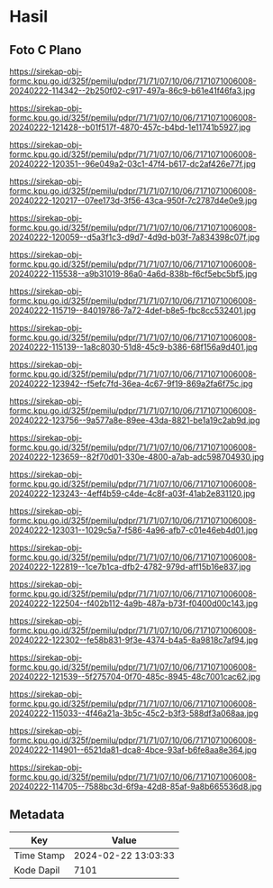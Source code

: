 # Hasil

## Foto C Plano

https://sirekap-obj-formc.kpu.go.id/325f/pemilu/pdpr/71/71/07/10/06/7171071006008-20240222-114342--2b250f02-c917-497a-86c9-b61e41f46fa3.jpg

https://sirekap-obj-formc.kpu.go.id/325f/pemilu/pdpr/71/71/07/10/06/7171071006008-20240222-121428--b01f517f-4870-457c-b4bd-1e11741b5927.jpg

https://sirekap-obj-formc.kpu.go.id/325f/pemilu/pdpr/71/71/07/10/06/7171071006008-20240222-120351--96e049a2-03c1-47f4-b617-dc2af426e77f.jpg

https://sirekap-obj-formc.kpu.go.id/325f/pemilu/pdpr/71/71/07/10/06/7171071006008-20240222-120217--07ee173d-3f56-43ca-950f-7c2787d4e0e9.jpg

https://sirekap-obj-formc.kpu.go.id/325f/pemilu/pdpr/71/71/07/10/06/7171071006008-20240222-120059--d5a3f1c3-d9d7-4d9d-b03f-7a834398c07f.jpg

https://sirekap-obj-formc.kpu.go.id/325f/pemilu/pdpr/71/71/07/10/06/7171071006008-20240222-115538--a9b31019-86a0-4a6d-838b-f6cf5ebc5bf5.jpg

https://sirekap-obj-formc.kpu.go.id/325f/pemilu/pdpr/71/71/07/10/06/7171071006008-20240222-115719--84019786-7a72-4def-b8e5-fbc8cc532401.jpg

https://sirekap-obj-formc.kpu.go.id/325f/pemilu/pdpr/71/71/07/10/06/7171071006008-20240222-115139--1a8c8030-51d8-45c9-b386-68f156a9d401.jpg

https://sirekap-obj-formc.kpu.go.id/325f/pemilu/pdpr/71/71/07/10/06/7171071006008-20240222-123942--f5efc7fd-36ea-4c67-9f19-869a2fa6f75c.jpg

https://sirekap-obj-formc.kpu.go.id/325f/pemilu/pdpr/71/71/07/10/06/7171071006008-20240222-123756--9a577a8e-89ee-43da-8821-be1a19c2ab9d.jpg

https://sirekap-obj-formc.kpu.go.id/325f/pemilu/pdpr/71/71/07/10/06/7171071006008-20240222-123659--82f70d01-330e-4800-a7ab-adc598704930.jpg

https://sirekap-obj-formc.kpu.go.id/325f/pemilu/pdpr/71/71/07/10/06/7171071006008-20240222-123243--4eff4b59-c4de-4c8f-a03f-41ab2e831120.jpg

https://sirekap-obj-formc.kpu.go.id/325f/pemilu/pdpr/71/71/07/10/06/7171071006008-20240222-123031--1029c5a7-f586-4a96-afb7-c01e46eb4d01.jpg

https://sirekap-obj-formc.kpu.go.id/325f/pemilu/pdpr/71/71/07/10/06/7171071006008-20240222-122819--1ce7b1ca-dfb2-4782-979d-aff15b16e837.jpg

https://sirekap-obj-formc.kpu.go.id/325f/pemilu/pdpr/71/71/07/10/06/7171071006008-20240222-122504--f402b112-4a9b-487a-b73f-f0400d00c143.jpg

https://sirekap-obj-formc.kpu.go.id/325f/pemilu/pdpr/71/71/07/10/06/7171071006008-20240222-122302--fe58b831-9f3e-4374-b4a5-8a9818c7af94.jpg

https://sirekap-obj-formc.kpu.go.id/325f/pemilu/pdpr/71/71/07/10/06/7171071006008-20240222-121539--5f275704-0f70-485c-8945-48c7001cac62.jpg

https://sirekap-obj-formc.kpu.go.id/325f/pemilu/pdpr/71/71/07/10/06/7171071006008-20240222-115033--4f46a21a-3b5c-45c2-b3f3-588df3a068aa.jpg

https://sirekap-obj-formc.kpu.go.id/325f/pemilu/pdpr/71/71/07/10/06/7171071006008-20240222-114901--6521da81-dca8-4bce-93af-b6fe8aa8e364.jpg

https://sirekap-obj-formc.kpu.go.id/325f/pemilu/pdpr/71/71/07/10/06/7171071006008-20240222-114705--7588bc3d-6f9a-42d8-85af-9a8b665536d8.jpg


## Metadata

| Key        | Value               |
| ---------- | ------------------- |
| Time Stamp | 2024-02-22 13:03:33 |
| Kode Dapil | 7101                |



